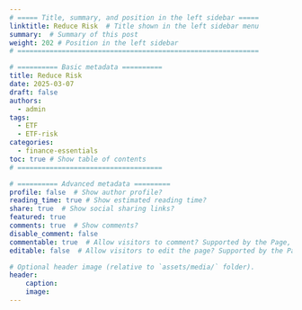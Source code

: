 ```yaml
---
# ===== Title, summary, and position in the left sidebar =====
linktitle: Reduce Risk  # Title shown in the left sidebar menu
summary:  # Summary of this post
weight: 202 # Position in the left sidebar
# ============================================================

# ========== Basic metadata ==========
title: Reduce Risk
date: 2025-03-07
draft: false
authors:
  - admin
tags:
  - ETF
  - ETF-risk
categories:
  - finance-essentials
toc: true # Show table of contents
# ====================================

# ========== Advanced metadata =========
profile: false  # Show author profile?
reading_time: true # Show estimated reading time?
share: true  # Show social sharing links?
featured: true
comments: true  # Show comments?
disable_comment: false
commentable: true  # Allow visitors to comment? Supported by the Page, Post, and Book content types.
editable: false  # Allow visitors to edit the page? Supported by the Page, Post, and Book content types.

# Optional header image (relative to `assets/media/` folder).
header:
    caption: 
    image:  
---
```


